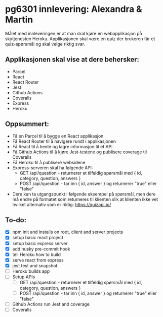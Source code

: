 # pg6301 innlevering: Alexandra & Martin

Målet med innleveringen er at man skal kjøre en webapplikasjon på skytjenesten Heroku. Applikasjonen skal være en quiz der brukeren får et quiz-spørsmål og skal velge riktig svar.

## Applikasjonen skal vise at dere behersker:
* Parcel
* React
* React Router
* Jest
* Github Actions
* Coveralls
* Express
* Heroku

## Oppsummert:
* Få en Parcel til å bygge en React applikasjon
* Få React Router til å navigere rundt i applikasjonen
* Få React til å hente og lagre informasjon til et API
* Få Github Actions til å kjøre Jest-testene og publisere coverage til Coveralls
* Få Heroku til å publisere websidene
* Express-serveren skal ha følgende API:
  * GET /api/question - returnerer et tilfeldig spørsmål med { id, category, question, answers }
  * POST /api/question - tar inn { id, answer } og returnerer "true" eller "false"
* Dere kan ta utgangspunkt i følgende eksempel på spørsmål, men dere må endre på formatet som returneres til klienten slik at klienten ikke vet hvilket alternativ som er riktig: https://quizapi.io/

## To-do:
* [x] npm init and installs on root, client and server projects
* [x] setup basic react project
* [x] setup basic express server
* [x] add husky pre-commit hook
* [x] tell Heroku how to build
* [x] serve react from express
* [x] jest test and snapshot
* [ ] Heroku builds app
* [ ] Setup APIs
  * [ ] GET /api/question - returnerer et tilfeldig spørsmål med { id, category, question, answers }
  * [ ] POST /api/question - tar inn { id, answer } og returnerer "true" eller "false"
* [ ] Github Actions run Jest and coverage
* [ ] Coveralls
